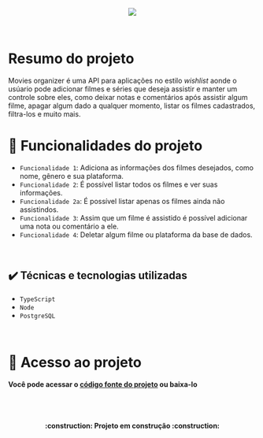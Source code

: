 <p align="center">
<img src="https://user-images.githubusercontent.com/47827945/201023710-5909fe26-4dd2-475a-b265-9c6640630b62.png"/>
</p>
<br>

# Resumo do projeto
Movies organizer é uma API para aplicações no estilo <i>wishlist</i> aonde o usúario pode adicionar filmes e séries que deseja assistir e manter um controle sobre eles, 
como deixar notas e comentários após assistir algum filme, apagar algum dado a qualquer momento, listar os filmes cadastrados, filtra-los e muito mais.

# :hammer: Funcionalidades do projeto

- `Funcionalidade 1`: Adiciona as informações dos filmes desejados, como nome, gênero e sua plataforma.
- `Funcionalidade 2`: É possível listar todos os filmes e ver suas informações. 
- `Funcionalidade 2a`: É possível listar apenas os filmes ainda não assistindos. 
- `Funcionalidade 3`: Assim que um filme é assistido é possível adicionar uma nota ou comentário a ele. 
- `Funcionalidade 4`: Deletar algum filme ou plataforma da base de dados.
<br>

## ✔️ Técnicas e tecnologias utilizadas

- ``TypeScript``
- ``Node``
- ``PostgreSQL``

<br> 

# 📁  Acesso ao projeto

**Você pode acessar o <a href="https://github.com/francianeV/organizador-filmes"> código fonte do projeto</a> ou baixa-lo**

<br><br>

<h4 align="center"> 
    :construction:  Projeto em construção  :construction:
</h4>
